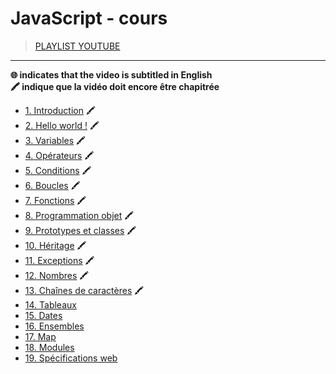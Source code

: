 # JavaScript - cours

> [PLAYLIST YOUTUBE](https://www.youtube.com/playlist?list=PLrSOXFDHBtfGxf_PtXLu_OrjFKt4_dqB_)

---

**🌐 indicates that the video is subtitled in English**<br>
**🖍 indique que la vidéo doit encore être chapitrée**

+ [1. Introduction](https://www.youtube.com/watch?v=02Xs2ySaXcs) 🖍
+ [2. Hello world !](https://www.youtube.com/watch?v=PsosD3WyFfI) 🖍
+ [3. Variables](https://www.youtube.com/watch?v=r_ylc4StEeo) 🖍
+ [4. Opérateurs](https://www.youtube.com/watch?v=lThLyuv2_JM) 🖍
+ [5. Conditions](https://www.youtube.com/watch?v=C3z7Ijv_gho) 🖍
+ [6. Boucles](https://www.youtube.com/watch?v=mYXaFHKXku0) 🖍
+ [7. Fonctions](https://www.youtube.com/watch?v=RUT2fr28YYg) 🖍
+ [8. Programmation objet](https://www.youtube.com/watch?v=cnnhogixcI0) 🖍
+ [9. Prototypes et classes](https://www.youtube.com/watch?v=_Ilj_unoqvA) 🖍
+ [10. Héritage](https://www.youtube.com/watch?v=2BoeW9J-Hso) 🖍
+ [11. Exceptions](https://www.youtube.com/watch?v=oAbmzi_2AWo) 🖍
+ [12. Nombres](https://www.youtube.com/watch?v=t2nPQyJkQlI) 🖍
+ [13. Chaînes de caractères](https://www.youtube.com/watch?v=x87WIDfPtG8) 🖍
+ [14. Tableaux](https://www.youtube.com/watch?v=8JosoQnWbag)
+ [15. Dates](https://www.youtube.com/watch?v=hibxWv9vrvc)
+ [16. Ensembles](https://www.youtube.com/watch?v=0OO_JbiKQHA)
+ [17. Map](https://www.youtube.com/watch?v=UgyCb9_ytho)
+ [18. Modules](https://www.youtube.com/watch?v=uT80wq0TA98)
+ [19. Spécifications web](https://www.youtube.com/watch?v=GPuUHdFrREI)
